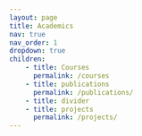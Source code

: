 ```yaml
---
layout: page
title: Academics
nav: true
nav_order: 1
dropdown: true
children: 
    - title: Courses
      permalink: /courses
    - title: publications
      permalink: /publications/
    - title: divider
    - title: projects
      permalink: /projects/
---
```

